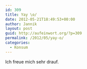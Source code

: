 ```yaml
---
id: 309
title: Yay \o/
date: 2012-05-21T18:49:53+00:00
author: Jannik
layout: post
guid: http://aufeinwort.org/?p=309
permalink: /2012/05/yay-o/
categories:
  - Konsum
---
```

Ich freue mich sehr drauf.